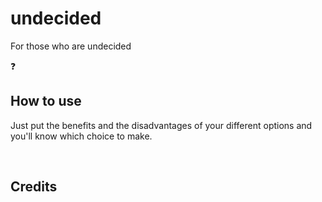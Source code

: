 # undecided

For those who are undecided

❓

How to use
---------------------------
Just put the benefits and the disadvantages of your different options and you'll know which choice to make.

<br>

Credits
---------------------------
